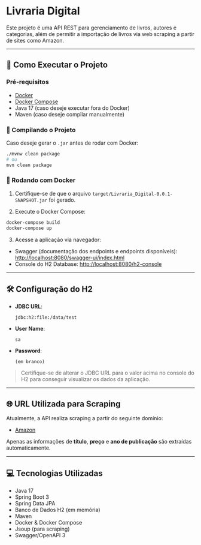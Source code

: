 # Livraria Digital

Este projeto é uma API REST para gerenciamento de livros, autores e categorias, além de permitir a importação de livros via web scraping a partir de sites como Amazon.

---

## 🚀 Como Executar o Projeto

### Pré-requisitos

* [Docker](https://www.docker.com/)
* [Docker Compose](https://docs.docker.com/compose/install/)
* Java 17 (caso deseje executar fora do Docker)
* Maven (caso deseje compilar manualmente)

### 🔧 Compilando o Projeto

Caso deseje gerar o `.jar` antes de rodar com Docker:

```bash
./mvnw clean package
# ou
mvn clean package
```

### 🐳 Rodando com Docker

1. Certifique-se de que o arquivo `target/Livraria_Digital-0.0.1-SNAPSHOT.jar` foi gerado.

2. Execute o Docker Compose:

```bash
docker-compose build
docker-compose up
```

3. Acesse a aplicação via navegador:

* Swagger (documentação dos endpoints e endpoints disponíveis): [http://localhost:8080/swagger-ui/index.html](http://localhost:8080/swagger-ui/index.html)
* Console do H2 Database: [http://localhost:8080/h2-console](http://localhost:8080/h2-console)

---

## 🛠️ Configuração do H2

* **JDBC URL**:

  ```
  jdbc:h2:file:/data/test
  ```
* **User Name**:

  ```
  sa
  ```
* **Password**:

  ```
  (em branco)
  ```

> Certifique-se de alterar o JDBC URL para o valor acima no console do H2 para conseguir visualizar os dados da aplicação.

---

## 🌐 URL Utilizada para Scraping

Atualmente, a API realiza scraping a partir do seguinte domínio:

* [Amazon](https://www.amazon.com.br)

Apenas as informações de **título**, **preço** e **ano de publicação** são extraídas automaticamente.

---

## 💻 Tecnologias Utilizadas

* Java 17
* Spring Boot 3
* Spring Data JPA
* Banco de Dados H2 (em memória)
* Maven
* Docker & Docker Compose
* Jsoup (para scraping)
* Swagger/OpenAPI 3
